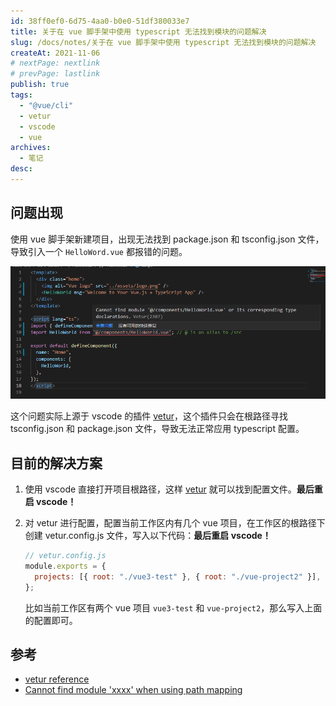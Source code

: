 ```yaml
---
id: 38ff0ef0-6d75-4aa0-b0e0-51df380033e7
title: 关于在 vue 脚手架中使用 typescript 无法找到模块的问题解决
slug: /docs/notes/关于在 vue 脚手架中使用 typescript 无法找到模块的问题解决
createAt: 2021-11-06
# nextPage: nextlink
# prevPage: lastlink
publish: true
tags:
  - "@vue/cli"
  - vetur
  - vscode
  - vue
archives:
  - 笔记
desc:
---
```


## 问题出现

使用 vue 脚手架新建项目，出现无法找到 package.json 和 tsconfig.json 文件，导致引入一个 `HelloWord.vue` 都报错的问题。

![](../assets/20211106145838.png)

这个问题实际上源于 vscode 的插件 [vetur][1]，这个插件只会在根路径寻找 tsconfig.json 和 package.json 文件，导致无法正常应用 typescript 配置。

## 目前的解决方案

1. 使用 vscode 直接打开项目根路径，这样 [vetur][1] 就可以找到配置文件。**最后重启 vscode！**

1. 对 vetur 进行配置，配置当前工作区内有几个 vue 项目，在工作区的根路径下创建 vetur.config.js 文件，写入以下代码：**最后重启 vscode！**

   ```js
   // vetur.config.js
   module.exports = {
     projects: [{ root: "./vue3-test" }, { root: "./vue-project2" }],
   };
   ```

   比如当前工作区有两个 vue 项目 `vue3-test` 和 `vue-project2`，那么写入上面的配置即可。

## 参考

- [vetur reference][2]
- [Cannot find module 'xxxx' when using path mapping][3]

[1]: https://vuejs.github.io/vetur/
[2]: https://vuejs.github.io/vetur/reference/
[3]: https://github.com/vuejs/vetur/issues/762#issuecomment-894514189
